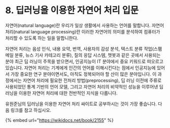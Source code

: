 # 8. 딥러닝을 이용한 자연어 처리 입문

자연어(natural language)란 우리가 일상 생활에서 사용하는 언어를 말합니다. 자연어 처리(natural language processing)란 이러한 자연어의 의미를 분석하여 컴퓨터가 처리할 수 있도록 하는 일을 말합니한다.

자연어 처리는 음성 인식, 내용 요약, 번역, 사용자의 감성 분석, 텍스트 분류 작업(스팸 메일 분류, 뉴스 기사 카테고리 분류), 질의 응답 시스템, 챗봇과 같은 곳에서 사용되는 분야 최근 딥 러닝이 주목을 받으면서, 인공지능이 IT 분야에서 중요 키워드로 떠오르고 있습니다. 자연어 처리는 기계에게 인간의 언어를 이해시킨다는 점에서 인공지능에 있어서 가장 중요한 연구 분야이면서도, 아직도 정복되어야 할 산이 많은 분야입니다. 이 과정에서는 자연어 처리에 필요한 전처리 방법(preprocessing), 딥 러닝 이전에 주류로 사용되었던 통계 기반의 언어 모델, 그리고 자연어 처리의 비약적인 성능을 이루어낸 딥 러닝을 이용한 자연어 처리에 대한 전반적인 지식을 다룹니다.

유원준님의 딥러닝을 이용한 자연어 처리 싸이트로 공부하시는 것이 가장 좋습니다. 다음 링크를 참고 하십시오.

{% embed url="https://wikidocs.net/book/2155" %}
